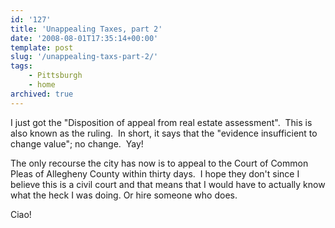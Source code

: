 ```yaml
---
id: '127'
title: 'Unappealing Taxes, part 2'
date: '2008-08-01T17:35:14+00:00'
template: post
slug: '/unappealing-taxs-part-2/'
tags:
    - Pittsburgh
    - home
archived: true
---
```


I just got the "Disposition of appeal from real estate assessment".  This is
also known as the ruling.  In short, it says that the "evidence insufficient
to change value"; no change.  Yay!

The only recourse the city has now is to appeal to the Court of Common Pleas
of Allegheny County within thirty days.  I hope they don't since I believe
this is a civil court and that means that I would have to actually know what
the heck I was doing. Or hire someone who does.

Ciao!
